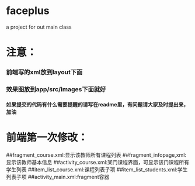 ﻿# faceplus
a project for out main class




# 注意： #
### 前端写的xml放到layout下面
### 效果图放到app/src/images下面就好
#### 如果提交的代码有什么需要提醒的请写在readme里，有问题请大家及时提出来，加油 ####
# 前端第一次修改： #
##fragment_course.xml:显示该教师所有课程列表
##fragment_infopage,xml:显示该教师基本信息
##activity_course.xml:某门课程界面，可显示该门课程所有学生列表
##item_list_course.xml:课程列表子项
##item_list_students.xml:学生列表子项
##activity_main.xml:fragment容器